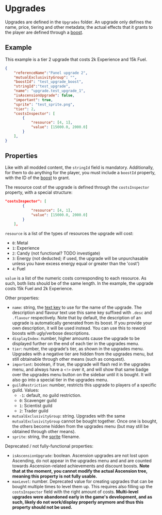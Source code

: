 # Upgrades
Upgrades are defined in the `Upgrades` folder. An upgrade only defines the name, price, tiering and other metadata; the actual effects that it grants to the player are defined through a [boost](boosts.md).

## Example
This example is a tier 2 upgrade that costs 2k Experience and 15k Fuel.

```json
{
	"referenceName":"Panel upgrade 2",
	"mutualExclusivityGroup": "",
	"boostId": "test_upgrade_boost",
	"stringId":"test_upgrade",
	"name": "upgrade.test_upgrade_1",
	"isAscensionUpgrade": false,
	"important": true,
	"sprite": "test_sprite.png",
	"tier": 2,
	"costsInspector": [
        {
            "resource": [4, 1],
            "value": [15000.0, 2000.0]
        }
    ],
}
```

## Properties
Like with all modded content, the `stringId` field is mandatory. Additionally, for them to do anything for the player, you must include a `boostId` property, with the ID of the [boost](boosts.md) to grant.

The resource cost of the upgrade is defined through the `costsInspector` property, with a special structure:

```json
"costsInspector": [
        {
            "resource": [4, 1],
            "value": [15000.0, 2000.0]
        }
    ],
```

`resource` is a list of the types of resources the upgrade will cost:
- `0`: Metal
- `1`: Experience
- `2`: Candy (not functional? TODO investigate)
- `3`: Energy (not deducted; if used, the upgrade will be unpurchasable unless you have excess energy equal or greater than the 'cost')
- `4`: Fuel

`value` is a list of the numeric costs corresponding to each resource. As such, both lists should be of the same length. In the example, the upgrade costs 15k Fuel and 2k Experience.

Other properties:
- `name`: string, the [text key](custom-text.md) to use for the name of the upgrade. The description and flavour text use this same key suffixed with `.desc` and `.flavour` respectively. Note that by default, the description of an upgrade is automatically generated from its boost. If you provide your own description, it will be used instead. You can use this to reword boosts with ugly/verbose descriptions.
- `displayIndex`: number, higher amounts cause the upgrade to be displayed further on the end of each tier in the upgrades menu.
- `tier`: number, the upgrade's tier, as shown in the upgrades menu. Upgrades with a negative tier are hidden from the upgrades menu, but still obtainable through other means (such as conquest).
- `important`: boolean, if true, the upgrade will flash red in the upgrades menu, and always have a `<!>` over it, and will show that same badge over the upgrades menu button on the sidebar until it is bought. It will also go into a special tier in the upgrades menu.
- `guildRestriction`: number, restricts this upgrade to players of a specific guild. Values:
    - `-1`: default, no guild restriction.
    - `0`: Scavenger guild
    - `1`: Scientist guild
    - `2`: Trader guild
- `mutualExclusivityGroup`: string. Upgrades with the same `mutualExclusivityGroup` cannot be bought together. Once one is bought, the others become hidden from the upgrades menu (but may still be obtained through other means).
- `sprite`: string, the [sprite](sprites.md) filename.



Deprecated / not fully-functional properties:

- `isAscensionUpgrade`: boolean. Ascension upgrades are not lost upon Ascending, do not appear in the upgrades menu and and are counted towards Ascension-related achievements and discount boosts. **Note that at the moment, you cannot modify the actual Ascension tree, meaning this property is not fully usable.**
- `maxLevel`: number. Deprecated value for creating upgrades that can be bought multiple times to level them up. This requires also filling up the `costsInspector` field with the right amount of costs. **Multi-level upgrades were abandoned early in the game's development, and as such, likely do not work/display properly anymore and thus this property should not be used.**
